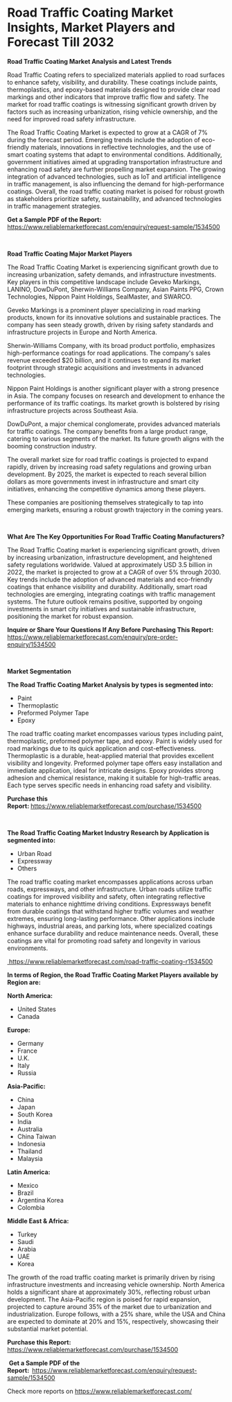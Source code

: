 <p><h1>Road Traffic Coating Market Insights, Market Players and Forecast Till 2032</h1></p><p><strong>Road Traffic Coating Market Analysis and Latest Trends</strong></p>
<p><p>Road Traffic Coating refers to specialized materials applied to road surfaces to enhance safety, visibility, and durability. These coatings include paints, thermoplastics, and epoxy-based materials designed to provide clear road markings and other indicators that improve traffic flow and safety. The market for road traffic coatings is witnessing significant growth driven by factors such as increasing urbanization, rising vehicle ownership, and the need for improved road safety infrastructure.</p><p>The Road Traffic Coating Market is expected to grow at a CAGR of 7% during the forecast period. Emerging trends include the adoption of eco-friendly materials, innovations in reflective technologies, and the use of smart coating systems that adapt to environmental conditions. Additionally, government initiatives aimed at upgrading transportation infrastructure and enhancing road safety are further propelling market expansion. The growing integration of advanced technologies, such as IoT and artificial intelligence in traffic management, is also influencing the demand for high-performance coatings. Overall, the road traffic coating market is poised for robust growth as stakeholders prioritize safety, sustainability, and advanced technologies in traffic management strategies.</p></p>
<p><strong>Get a Sample PDF of the Report:&nbsp;</strong> <a href="https://www.reliablemarketforecast.com/enquiry/request-sample/1534500?utm_campaign=2190&utm_medium=2&utm_source=Github&utm_content=ia&utm_term=02022025&utm_id=road-traffic-coating">https://www.reliablemarketforecast.com/enquiry/request-sample/1534500</a></p>
<p>&nbsp;</p>
<p><strong>Road Traffic Coating Major Market Players</strong></p>
<p><p>The Road Traffic Coating Market is experiencing significant growth due to increasing urbanization, safety demands, and infrastructure investments. Key players in this competitive landscape include Geveko Markings, LANINO, DowDuPont, Sherwin-Williams Company, Asian Paints PPG, Crown Technologies, Nippon Paint Holdings, SealMaster, and SWARCO.</p><p>Geveko Markings is a prominent player specializing in road marking products, known for its innovative solutions and sustainable practices. The company has seen steady growth, driven by rising safety standards and infrastructure projects in Europe and North America. </p><p>Sherwin-Williams Company, with its broad product portfolio, emphasizes high-performance coatings for road applications. The company's sales revenue exceeded $20 billion, and it continues to expand its market footprint through strategic acquisitions and investments in advanced technologies.</p><p>Nippon Paint Holdings is another significant player with a strong presence in Asia. The company focuses on research and development to enhance the performance of its traffic coatings. Its market growth is bolstered by rising infrastructure projects across Southeast Asia.</p><p>DowDuPont, a major chemical conglomerate, provides advanced materials for traffic coatings. The company benefits from a large product range, catering to various segments of the market. Its future growth aligns with the booming construction industry.</p><p>The overall market size for road traffic coatings is projected to expand rapidly, driven by increasing road safety regulations and growing urban development. By 2025, the market is expected to reach several billion dollars as more governments invest in infrastructure and smart city initiatives, enhancing the competitive dynamics among these players. </p><p>These companies are positioning themselves strategically to tap into emerging markets, ensuring a robust growth trajectory in the coming years.</p></p>
<p>&nbsp;</p>
<p><strong>What Are The Key Opportunities For Road Traffic Coating Manufacturers?</strong></p>
<p><p>The Road Traffic Coating market is experiencing significant growth, driven by increasing urbanization, infrastructure development, and heightened safety regulations worldwide. Valued at approximately USD 3.5 billion in 2022, the market is projected to grow at a CAGR of over 5% through 2030. Key trends include the adoption of advanced materials and eco-friendly coatings that enhance visibility and durability. Additionally, smart road technologies are emerging, integrating coatings with traffic management systems. The future outlook remains positive, supported by ongoing investments in smart city initiatives and sustainable infrastructure, positioning the market for robust expansion.</p></p>
<p><strong>Inquire or Share Your Questions If Any Before Purchasing This Report:</strong> <a href="https://www.reliablemarketforecast.com/enquiry/pre-order-enquiry/1534500?utm_campaign=2190&utm_medium=2&utm_source=Github&utm_content=ia&utm_term=02022025&utm_id=road-traffic-coating">https://www.reliablemarketforecast.com/enquiry/pre-order-enquiry/1534500</a></p>
<p>&nbsp;</p>
<p><strong>Market Segmentation</strong></p>
<p><strong>The Road Traffic Coating Market Analysis by types is segmented into:</strong></p>
<p><ul><li>Paint</li><li>Thermoplastic</li><li>Preformed Polymer Tape</li><li>Epoxy</li></ul></p>
<p><p>The road traffic coating market encompasses various types including paint, thermoplastic, preformed polymer tape, and epoxy. Paint is widely used for road markings due to its quick application and cost-effectiveness. Thermoplastic is a durable, heat-applied material that provides excellent visibility and longevity. Preformed polymer tape offers easy installation and immediate application, ideal for intricate designs. Epoxy provides strong adhesion and chemical resistance, making it suitable for high-traffic areas. Each type serves specific needs in enhancing road safety and visibility.</p></p>
<p><strong>Purchase this Report:&nbsp;</strong><a href="https://www.reliablemarketforecast.com/purchase/1534500?utm_campaign=2190&utm_medium=2&utm_source=Github&utm_content=ia&utm_term=02022025&utm_id=road-traffic-coating">https://www.reliablemarketforecast.com/purchase/1534500</a></p>
<p>&nbsp;</p>
<p><strong>The Road Traffic Coating Market Industry Research by Application is segmented into:</strong></p>
<p><ul><li>Urban Road</li><li>Expressway</li><li>Others</li></ul></p>
<p><p>The road traffic coating market encompasses applications across urban roads, expressways, and other infrastructure. Urban roads utilize traffic coatings for improved visibility and safety, often integrating reflective materials to enhance nighttime driving conditions. Expressways benefit from durable coatings that withstand higher traffic volumes and weather extremes, ensuring long-lasting performance. Other applications include highways, industrial areas, and parking lots, where specialized coatings enhance surface durability and reduce maintenance needs. Overall, these coatings are vital for promoting road safety and longevity in various environments.</p></p>
<p><a href="https://www.reliablemarketforecast.com/road-traffic-coating-r1534500?utm_campaign=2190&utm_medium=2&utm_source=Github&utm_content=ia&utm_term=02022025&utm_id=road-traffic-coating">&nbsp;https://www.reliablemarketforecast.com/road-traffic-coating-r1534500</a></p>
<p><strong>In terms of Region, the Road Traffic Coating Market Players available by Region are:</strong></p>
<p>
    <p> <strong> North America: </strong>
        <ul>
            <li>United States</li>
            <li>Canada</li>
        </ul>
        </p> 
    <p> <strong> Europe: </strong>
        <ul>
            <li>Germany</li>
            <li>France</li>
            <li>U.K.</li>
            <li>Italy</li>
            <li>Russia</li>
        </ul>
        </p> 
    <p> <strong> Asia-Pacific: </strong>
        <ul>
            <li>China</li>
            <li>Japan</li>
            <li>South Korea</li>
            <li>India</li>
            <li>Australia</li>
            <li>China Taiwan</li>
            <li>Indonesia</li>
            <li>Thailand</li>
            <li>Malaysia</li>
        </ul>
        </p> 
    <p> <strong> Latin America: </strong>
        <ul>
            <li>Mexico</li>
            <li>Brazil</li>
            <li>Argentina Korea</li>
            <li>Colombia</li>
        </ul>
        </p> 
    <p> <strong> Middle East & Africa: </strong>
        <ul>
            <li>Turkey</li>
            <li>Saudi</li>
            <li>Arabia</li>
            <li>UAE</li>
            <li>Korea</li>
        </ul>
    </p>
    </p>
<p><p>The growth of the road traffic coating market is primarily driven by rising infrastructure investments and increasing vehicle ownership. North America holds a significant share at approximately 30%, reflecting robust urban development. The Asia-Pacific region is poised for rapid expansion, projected to capture around 35% of the market due to urbanization and industrialization. Europe follows, with a 25% share, while the USA and China are expected to dominate at 20% and 15%, respectively, showcasing their substantial market potential.</p></p>
<p><strong>Purchase this Report: </strong><a href="https://www.reliablemarketforecast.com/purchase/1534500?utm_campaign=2190&utm_medium=2&utm_source=Github&utm_content=ia&utm_term=02022025&utm_id=road-traffic-coating">https://www.reliablemarketforecast.com/purchase/1534500</a></p>
<p>&nbsp;<strong>Get a Sample PDF of the Report:&nbsp;&nbsp;</strong><a href="https://www.reliablemarketforecast.com/enquiry/request-sample/1534500?utm_campaign=2190&utm_medium=2&utm_source=Github&utm_content=ia&utm_term=02022025&utm_id=road-traffic-coating">https://www.reliablemarketforecast.com/enquiry/request-sample/1534500</a></p>
<p><strong></strong></p>
<p>Check more reports on <a href="https://www.reliablemarketforecast.com/?utm_campaign=2190&utm_medium=2&utm_source=Github&utm_content=ia&utm_term=02022025&utm_id=road-traffic-coating">https://www.reliablemarketforecast.com/</a></p>